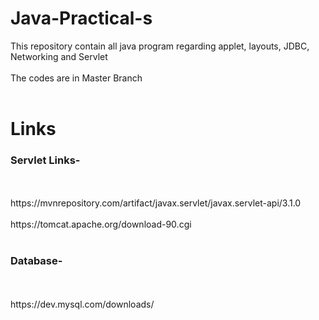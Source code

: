 # Java-Practical-s
This repository contain all java program regarding applet, layouts, JDBC, Networking and Servlet 
<br></br>
The codes are in Master Branch
<br></br>
<h1>Links</h1>
<h3>Servlet Links-</h3>
<br></br>
https://mvnrepository.com/artifact/javax.servlet/javax.servlet-api/3.1.0
<br></br>
https://tomcat.apache.org/download-90.cgi
<br></br>
<h3>Database-</h3>
<br></br>
https://dev.mysql.com/downloads/
<br></br>
